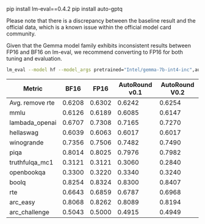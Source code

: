 pip install lm-eval==0.4.2
pip install auto-gptq

Please note that there is a discrepancy between the baseline result and the official data, which is a known issue within the official model card community.

Given that the Gemma model family exhibits inconsistent results between FP16 and BF16 on lm-eval, we recommend converting to FP16 for both tuning and evaluation.
```bash
lm_eval --model hf --model_args pretrained="Intel/gemma-7b-int4-inc",autogptq=True,gptq_use_triton=True,dtype=float16 --device cuda:0 --tasks lambada_openai,hellaswag,piqa,winogrande,truthfulqa_mc1,openbookqa,boolq,rte,arc_easy,arc_challenge,mmlu --batch_size 32
```
| Metric          | BF16 | FP16   | AutoRound v0.1 | AutoRound V0.2 |
| --------------- | ---- | ------ |----------------|----------------|
| Avg. remove rte | 0.6208 | 0.6302 | 0.6242         | 0.6254         |
| mmlu            | 0.6126 | 0.6189 | 0.6085         | 0.6147         |
| lambada_openai  | 0.6707 | 0.7308 | 0.7165         | 0.7270         |
| hellaswag       | 0.6039 | 0.6063 | 0.6017         | 0.6017         |
| winogrande      | 0.7356 | 0.7506 | 0.7482         | 0.7490         |
| piqa            | 0.8014 | 0.8025 | 0.7976         | 0.7982         |
| truthfulqa_mc1  | 0.3121 | 0.3121 | 0.3060         | 0.2840         |
| openbookqa      | 0.3300 | 0.3220 | 0.3340         | 0.3240         |
| boolq           | 0.8254 | 0.8324 | 0.8300         | 0.8407         |
| rte             | 0.6643 | 0.6859 | 0.6787         | 0.6968         |
| arc_easy        | 0.8068 | 0.8262 | 0.8089         | 0.8194         |
| arc_challenge   | 0.5043 | 0.5000 | 0.4915         | 0.4949         |

